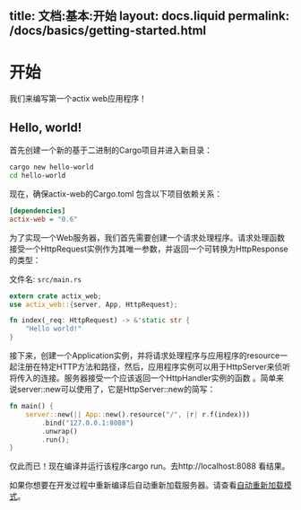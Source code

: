 title:   文档:基本:开始
layout: docs.liquid
permalink: /docs/basics/getting-started.html
---

# 开始

我们来编写第一个actix web应用程序！

## Hello, world!

首先创建一个新的基于二进制的Cargo项目并进入新目录：

```bash
cargo new hello-world
cd hello-world
```

现在，确保actix-web的Cargo.toml 包含以下项目依赖关系：

```ini
[dependencies]
actix-web = "0.6"
```
为了实现一个Web服务器，我们首先需要创建一个请求处理程序。请求处理函数接受一个HttpRequest实例作为其唯一参数，并返回一个可转换为HttpResponse的类型：


文件名: `src/main.rs`

```rust
extern crate actix_web;
use actix_web::{server, App, HttpRequest};

fn index(_req: HttpRequest) -> &'static str {
    "Hello world!"
}
```

接下来，创建一个Application实例，并将请求处理程序与应用程序的resource一起注册在特定HTTP方法和路径，然后，应用程序实例可以用于HttpServer来侦听将传入的连接。服务器接受一个应该返回一个HttpHandler实例的函数 。简单来说server::new可以使用了，它是HttpServer::new的简写：

```rust
fn main() {
    server::new(|| App::new().resource("/", |r| r.f(index)))
        .bind("127.0.0.1:8088")
        .unwrap()
        .run();
}
```


仅此而已！现在编译并运行该程序cargo run。去http://localhost:8088 看结果。

如果你想要在开发过程中重新编译后自动重新加载服务器。请查看[自动重新加载模式](../theme/autoreload)。

